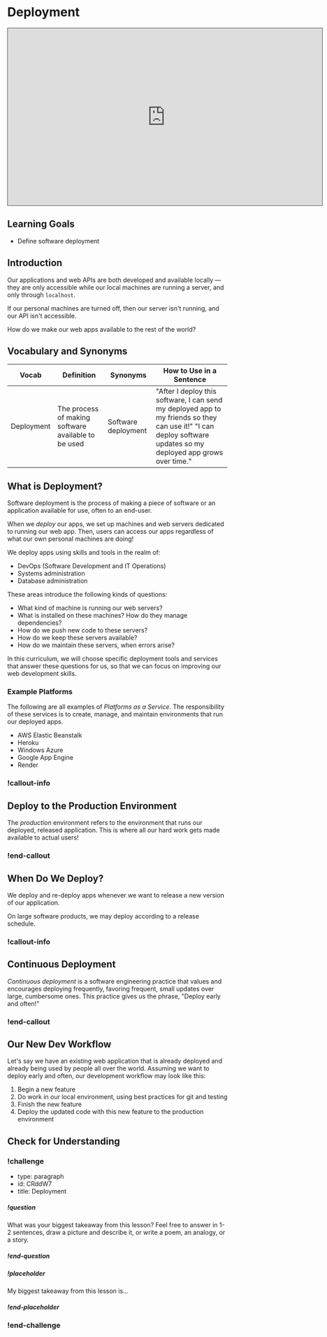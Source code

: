 # Deployment

<!-- available callout types: info, success, warning, danger, secondary, star  -->


<iframe src="https://adaacademy.hosted.panopto.com/Panopto/Pages/Embed.aspx?id=3e9a3bf8-4dcb-4d16-b382-ad20016acbe5&autoplay=false&offerviewer=true&showtitle=true&showbrand=false&start=0&interactivity=all" height="405" width="720" style="border: 1px solid #464646;" allowfullscreen allow="autoplay"></iframe>
<!-- replace video lesson -->

## Learning Goals

- Define software deployment

## Introduction

Our applications and web APIs are both developed and available locally — they are only accessible while our local machines are running a server, and only through `localhost`.

If our personal machines are turned off, then our server isn't running, and our API isn't accessible.

How do we make our web apps available to the rest of the world?

## Vocabulary and Synonyms

| Vocab      | Definition                                          | Synonyms            | How to Use in a Sentence                                                                                                                                         |
| ---------- | --------------------------------------------------- | ------------------- | ---------------------------------------------------------------------------------------------------------------------------------------------------------------- |
| Deployment | The process of making software available to be used | Software deployment | "After I deploy this software, I can send my deployed app to my friends so they can use it!" "I can deploy software updates so my deployed app grows over time." |

## What is Deployment?

Software deployment is the process of making a piece of software or an application available for use, often to an end-user.

When we _deploy_ our apps, we set up machines and web servers dedicated to running our web app. Then, users can access our apps regardless of what our own personal machines are doing!

We deploy apps using skills and tools in the realm of:

- DevOps (Software Development and IT Operations)
- Systems administration
- Database administration

These areas introduce the following kinds of questions:

- What kind of machine is running our web servers?
- What is installed on these machines? How do they manage dependencies?
- How do we push new code to these servers?
- How do we keep these servers available?
- How do we maintain these servers, when errors arise?

In this curriculum, we will choose specific deployment tools and services that answer these questions for us, so that we can focus on improving our web development skills.

### Example Platforms

The following are all examples of _Platforms as a Service_. The responsibility of these services is to create, manage, and maintain environments that run our deployed apps.

- AWS Elastic Beanstalk
- Heroku
- Windows Azure
- Google App Engine
- Render

### !callout-info

## Deploy to the Production Environment

<!-- Add explanation about development environment vs production environment -->

The _production_ environment refers to the environment that runs our deployed, released application. This is where all our hard work gets made available to actual users!

### !end-callout

## When Do We Deploy?

We deploy and re-deploy apps whenever we want to release a new version of our application.

On large software products, we may deploy according to a release schedule.

### !callout-info

## Continuous Deployment

_Continuous deployment_ is a software engineering practice that values and encourages deploying frequently, favoring frequent, small updates over large, cumbersome ones. This practice gives us the phrase, "Deploy early and often!"

### !end-callout

## Our New Dev Workflow

Let's say we have an existing web application that is already deployed and already being used by people all over the world. Assuming we want to deploy early and often, our development workflow may look like this:

1. Begin a new feature
1. Do work in our local environment, using best practices for git and testing
1. Finish the new feature
1. Deploy the updated code with this new feature to the production environment

## Check for Understanding

<!-- Question Takeaway -->
<!-- prettier-ignore-start -->
### !challenge
* type: paragraph
* id: CRddW7
* title: Deployment
##### !question

What was your biggest takeaway from this lesson? Feel free to answer in 1-2 sentences, draw a picture and describe it, or write a poem, an analogy, or a story.

##### !end-question
##### !placeholder

My biggest takeaway from this lesson is...

##### !end-placeholder
### !end-challenge
<!-- prettier-ignore-end -->

